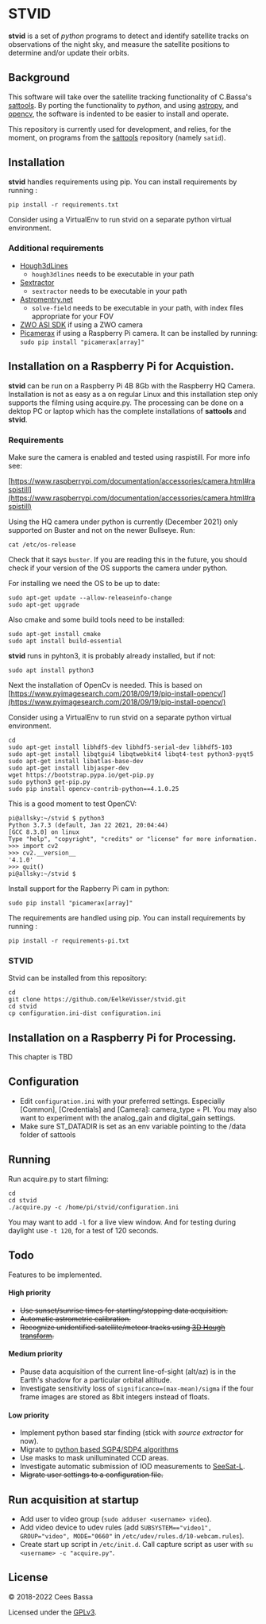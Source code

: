 # STVID

**stvid** is a set of *python* programs to detect and identify satellite tracks on observations of the night sky, and measure the satellite positions to determine and/or update their orbits.

## Background
This software will take over the satellite tracking functionality of C.Bassa's [sattools](https://github.com/cbassa/sattools). By porting the functionality to *python*, and using [astropy](https://github.com/astropy/astropy), and [opencv](https://opencv-python-tutroals.readthedocs.io/en/latest/), the software is indented to be easier to install and operate.

This repository is currently used for development, and relies, for the moment, on programs from the [sattools](https://github.com/cbassa/sattools) repository (namely `satid`).

## Installation
**stvid** handles requirements using pip. You can install requirements by running :

`pip install -r requirements.txt`

Consider using a VirtualEnv to run stvid on a separate python virtual environment.

### Additional requirements
* [Hough3dLines](https://gitlab.com/pierros/hough3d-code)
  * `hough3dlines` needs to be executable in your path
* [Sextractor](https://github.com/astromatic/sextractor)
  * `sextractor` needs to be executable in your path
* [Astromentry.net](https://github.com/dstndstn/astrometry.net)
  * `solve-field` needs to be executable in your path, with index files appropriate for your FOV
* [ZWO ASI SDK](https://astronomy-imaging-camera.com/software-drivers) if using a ZWO camera
* [Picamerax](https://github.com/labthings/picamerax) if using a Raspberry Pi camera. It can be installed by running:
`sudo pip install "picamerax[array]"`

## Installation on a Raspberry Pi for Acquistion.

**stvid** can be run on a Raspberry Pi 4B 8Gb with the Raspberry HQ Camera. Installation is not as easy as a on regular Linux and this installation step only supports the filming using acquire.py. The processing can be done on a dektop PC or laptop which has the complete installations of **sattools** and **stvid**. 

### Requirements

Make sure the camera is enabled and tested using raspistill. For more info see: 

[https://www.raspberrypi.com/documentation/accessories/camera.html#raspistill](https://www.raspberrypi.com/documentation/accessories/camera.html#raspistill)


Using the HQ camera under python is currently (December 2021) only supported on Buster and not on the newer Bullseye. Run:

`cat /etc/os-release`

Check that it says `buster`. If you are reading this in the future, you should check if your version of the OS supports the camera under python.

For installing we need the OS to be up to date:

```
sudo apt-get update --allow-releaseinfo-change
sudo apt-get upgrade
```

Also cmake and some build tools need to be installed:

```
sudo apt-get install cmake
sudo apt install build-essential
```

**stvid** runs in pyhton3, it is probably already installed, but if not:

`sudo apt install python3`

Next the installation of OpenCv is needed. This is based on [https://www.pyimagesearch.com/2018/09/19/pip-install-opencv/](https://www.pyimagesearch.com/2018/09/19/pip-install-opencv/)

Consider using a VirtualEnv to run stvid on a separate python virtual environment.

```
cd
sudo apt-get install libhdf5-dev libhdf5-serial-dev libhdf5-103
sudo apt-get install libqtgui4 libqtwebkit4 libqt4-test python3-pyqt5
sudo apt-get install libatlas-base-dev
sudo apt-get install libjasper-dev
wget https://bootstrap.pypa.io/get-pip.py
sudo python3 get-pip.py
sudo pip install opencv-contrib-python==4.1.0.25
```

This is a good moment to test OpenCV:

```
pi@allsky:~/stvid $ python3
Python 3.7.3 (default, Jan 22 2021, 20:04:44) 
[GCC 8.3.0] on linux
Type "help", "copyright", "credits" or "license" for more information.
>>> import cv2
>>> cv2.__version__
'4.1.0'
>>> quit()
pi@allsky:~/stvid $ 
```

Install support for the Rapberry Pi cam in python:

`sudo pip install "picamerax[array]"`


The requirements are handled using pip. You can install requirements by running :

```
pip install -r requirements-pi.txt

```

### STVID

Stvid can be installed from this repository:

```
cd
git clone https://github.com/EelkeVisser/stvid.git
cd stvid
cp configuration.ini-dist configuration.ini
```

## Installation on a Raspberry Pi for Processing.
This chapter is TBD

## Configuration
* Edit `configuration.ini` with your preferred settings. Especially [Common], [Credentials] and [Camera]: camera_type = PI. You may also want to experiment with the analog_gain and digital_gain settings.
* Make sure ST_DATADIR is set as an env variable pointing to the /data folder of sattools

## Running

Run acquire.py to start filming:
```
cd
cd stvid
./acquire.py -c /home/pi/stvid/configuration.ini 
```

You may want to add `-l` for a live view window. And for testing during daylight use `-t 120`, for a test of 120 seconds. 

## Todo
Features to be implemented.

#### High priority
* ~~Use sunset/sunrise times for starting/stopping data acquisition.~~
* ~~Automatic astrometric calibration.~~
* ~~Recognize unidentified satellite/meteor tracks using [3D Hough transform](http://www.ipol.im/pub/art/2017/208/).~~

#### Medium priority
* Pause data acquisition of the current line-of-sight (alt/az) is in the Earth's shadow for a particular orbital altitude.
* Investigate sensitivity loss of `significance=(max-mean)/sigma` if the four frame images are stored as 8bit integers instead of floats.


#### Low priority
* Implement python based star finding (stick with *source extractor* for now).
* Migrate to [python based SGP4/SDP4 algorithms](https://github.com/brandon-rhodes/python-sgp4)
* Use masks to mask unilluminated CCD areas.
* Investigate automatic submission of IOD measurements to [SeeSat-L](http://www.satobs.org/seesat/).
* ~~Migrate user settings to a configuration file.~~

## Run acquisition at startup

* Add user to video group (`sudo adduser <username> video`).
* Add video device to udev rules (add `SUBSYSTEM=="video1", GROUP="video", MODE="0660"` in `/etc/udev/rules.d/10-webcam.rules`).
* Create start up script in `/etc/init.d`. Call capture script as user with `su <username> -c "acquire.py"`.

## License
&copy; 2018-2022 Cees Bassa

Licensed under the [GPLv3](LICENSE).
